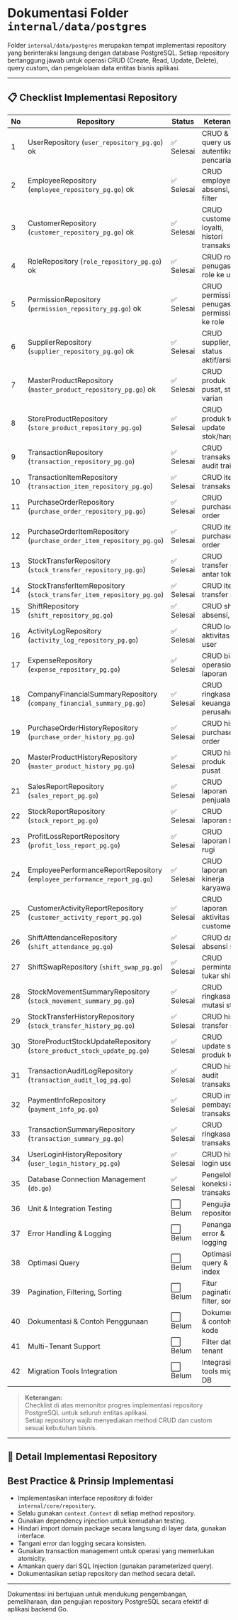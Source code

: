 # Dokumentasi Folder `internal/data/postgres`

Folder `internal/data/postgres` merupakan tempat implementasi repository yang berinteraksi langsung dengan database PostgreSQL. Setiap repository bertanggung jawab untuk operasi CRUD (Create, Read, Update, Delete), query custom, dan pengelolaan data entitas bisnis aplikasi.

---

## 📋 Checklist Implementasi Repository

| No  | Repository                                                                | Status     | Keterangan                                    |
| --- | ------------------------------------------------------------------------- | ---------- | --------------------------------------------- |
| 1   | UserRepository (`user_repository_pg.go`) ok                               | ✅ Selesai | CRUD & query user, autentikasi, pencarian     |
| 2   | EmployeeRepository (`employee_repository_pg.go`) ok                       | ✅ Selesai | CRUD employee, absensi, filter                |
| 3   | CustomerRepository (`customer_repository_pg.go`) ok                       | ✅ Selesai | CRUD customer, loyalti, histori transaksi     |
| 4   | RoleRepository (`role_repository_pg.go`) ok                               | ✅ Selesai | CRUD role, penugasan role ke user             |
| 5   | PermissionRepository (`permission_repository_pg.go`) ok                   | ✅ Selesai | CRUD permission, penugasan permission ke role |
| 6   | SupplierRepository (`supplier_repository_pg.go`) ok                       | ✅ Selesai | CRUD supplier, status aktif/arsip             |
| 7   | MasterProductRepository (`master_product_repository_pg.go`) ok            | ✅ Selesai | CRUD produk pusat, stok, varian               |
| 8   | StoreProductRepository (`store_product_repository_pg.go`)                 | ✅ Selesai | CRUD produk toko, update stok/harga           |
| 9   | TransactionRepository (`transaction_repository_pg.go`)                    | ✅ Selesai | CRUD transaksi, audit trail                   |
| 10  | TransactionItemRepository (`transaction_item_repository_pg.go`)           | ✅ Selesai | CRUD item transaksi                           |
| 11  | PurchaseOrderRepository (`purchase_order_repository_pg.go`)               | ✅ Selesai | CRUD purchase order                           |
| 12  | PurchaseOrderItemRepository (`purchase_order_item_repository_pg.go`)      | ✅ Selesai | CRUD item purchase order                      |
| 13  | StockTransferRepository (`stock_transfer_repository_pg.go`)               | ✅ Selesai | CRUD transfer stok antar toko                 |
| 14  | StockTransferItemRepository (`stock_transfer_item_repository_pg.go`)      | ✅ Selesai | CRUD item transfer stok                       |
| 15  | ShiftRepository (`shift_repository_pg.go`)                                | ✅ Selesai | CRUD shift, absensi, cuti                     |
| 16  | ActivityLogRepository (`activity_log_repository_pg.go`)                   | ✅ Selesai | CRUD log aktivitas user                       |
| 17  | ExpenseRepository (`expense_repository_pg.go`)                            | ✅ Selesai | CRUD biaya operasional, laporan               |
| 18  | CompanyFinancialSummaryRepository (`company_financial_summary_pg.go`)     | ✅ Selesai | CRUD ringkasan keuangan perusahaan            |
| 19  | PurchaseOrderHistoryRepository (`purchase_order_history_pg.go`)           | ✅ Selesai | CRUD histori purchase order                   |
| 20  | MasterProductHistoryRepository (`master_product_history_pg.go`)           | ✅ Selesai | CRUD histori produk pusat                     |
| 21  | SalesReportRepository (`sales_report_pg.go`)                              | ✅ Selesai | CRUD laporan penjualan                        |
| 22  | StockReportRepository (`stock_report_pg.go`)                              | ✅ Selesai | CRUD laporan stok                             |
| 23  | ProfitLossReportRepository (`profit_loss_report_pg.go`)                   | ✅ Selesai | CRUD laporan laba rugi                        |
| 24  | EmployeePerformanceReportRepository (`employee_performance_report_pg.go`) | ✅ Selesai | CRUD laporan kinerja karyawan                 |
| 25  | CustomerActivityReportRepository (`customer_activity_report_pg.go`)       | ✅ Selesai | CRUD laporan aktivitas customer               |
| 26  | ShiftAttendanceRepository (`shift_attendance_pg.go`)                      | ✅ Selesai | CRUD data absensi shift                       |
| 27  | ShiftSwapRepository (`shift_swap_pg.go`)                                  | ✅ Selesai | CRUD permintaan tukar shift                   |
| 28  | StockMovementSummaryRepository (`stock_movement_summary_pg.go`)           | ✅ Selesai | CRUD ringkasan mutasi stok                    |
| 29  | StockTransferHistoryRepository (`stock_transfer_history_pg.go`)           | ✅ Selesai | CRUD histori transfer stok                    |
| 30  | StoreProductStockUpdateRepository (`store_product_stock_update_pg.go`)    | ✅ Selesai | CRUD update stok produk toko                  |
| 31  | TransactionAuditLogRepository (`transaction_audit_log_pg.go`)             | ✅ Selesai | CRUD histori audit transaksi                  |
| 32  | PaymentInfoRepository (`payment_info_pg.go`)                              | ✅ Selesai | CRUD info pembayaran transaksi                |
| 33  | TransactionSummaryRepository (`transaction_summary_pg.go`)                | ✅ Selesai | CRUD ringkasan transaksi                      |
| 34  | UserLoginHistoryRepository (`user_login_history_pg.go`)                   | ✅ Selesai | CRUD histori login user                       |
| 35  | Database Connection Management (`db.go`)                                  | ✅ Selesai | Pengelolaan koneksi & transaksi DB            |
| 36  | Unit & Integration Testing                                                | ⬜ Belum   | Pengujian repository                          |
| 37  | Error Handling & Logging                                                  | ⬜ Belum   | Penanganan error & logging                    |
| 38  | Optimasi Query                                                            | ⬜ Belum   | Optimasi query & index                        |
| 39  | Pagination, Filtering, Sorting                                            | ⬜ Belum   | Fitur pagination, filter, sort                |
| 40  | Dokumentasi & Contoh Penggunaan                                           | ⬜ Belum   | Dokumentasi & contoh kode                     |
| 41  | Multi-Tenant Support                                                      | ⬜ Belum   | Filter data by tenant                         |
| 42  | Migration Tools Integration                                               | ⬜ Belum   | Integrasi tools migrasi DB                    |

> **Keterangan:**  
> Checklist di atas memonitor progres implementasi repository PostgreSQL untuk seluruh entitas aplikasi.  
> Setiap repository wajib menyediakan method CRUD dan custom sesuai kebutuhan bisnis.

---

## 📑 Detail Implementasi Repository

## Best Practice & Prinsip Implementasi

- Implementasikan interface repository di folder `internal/core/repository`.
- Selalu gunakan `context.Context` di setiap method repository.
- Gunakan dependency injection untuk kemudahan testing.
- Hindari import domain package secara langsung di layer data, gunakan interface.
- Tangani error dan logging secara konsisten.
- Gunakan transaction management untuk operasi yang memerlukan atomicity.
- Amankan query dari SQL Injection (gunakan parameterized query).
- Dokumentasikan setiap repository dan method secara detail.

---

Dokumentasi ini bertujuan untuk mendukung pengembangan, pemeliharaan, dan pengujian repository PostgreSQL secara efektif di aplikasi backend Go.
